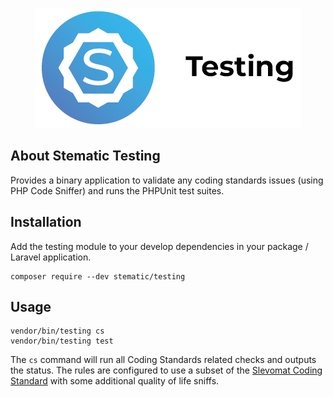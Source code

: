 <p align="center"><a href="https://www.stematic.co.uk/" target="_blank" rel="noopener"><img src="https://raw.githubusercontent.com/Stematic/testing/develop/art/stematic-testing-banner.png" width="426"></a></p>

## About Stematic Testing

Provides a binary application to validate any coding standards issues (using PHP Code Sniffer) and runs the PHPUnit test suites.

## Installation

Add the testing module to your develop dependencies in your package / Laravel application.

```shell
composer require --dev stematic/testing
```

## Usage

```shell
vendor/bin/testing cs
vendor/bin/testing test
```

The `cs` command will run all Coding Standards related checks and outputs the status. The rules are configured to use a subset of the [Slevomat Coding Standard](https://github.com/slevomat/coding-standard) with some additional quality of life sniffs.
